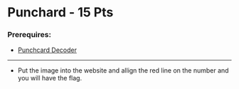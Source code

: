 # Punchard - 15 Pts

### Prerequires:

- <a href="http://laighside.com/punchcard.htm" rel="nofollow">Punchcard Decoder</a>

-----------------

- Put the image into the website and allign the red line on the number and you will have the flag.
